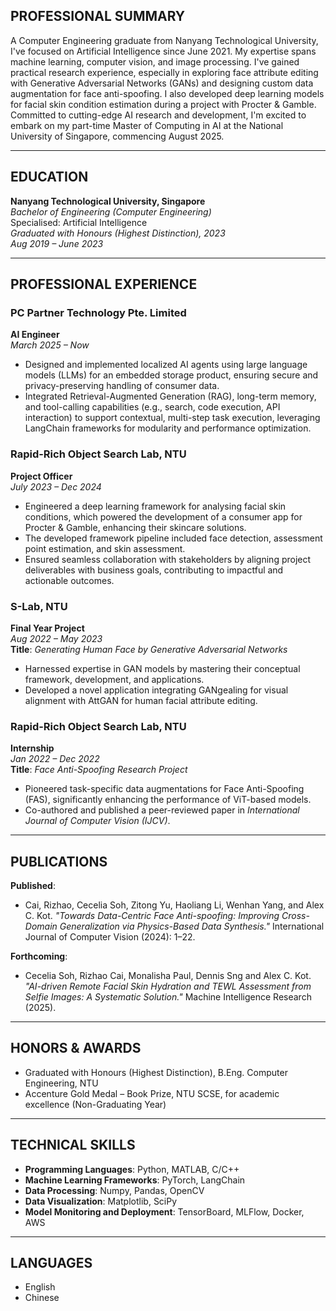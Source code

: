 ## PROFESSIONAL SUMMARY

A Computer Engineering graduate from Nanyang Technological University, I've focused on Artificial Intelligence since June 2021. My expertise spans machine learning, computer vision, and image processing. I've gained practical research experience, especially in exploring face attribute editing with Generative Adversarial Networks (GANs) and designing custom data augmentation for face anti-spoofing. I also developed deep learning models for facial skin condition estimation during a project with Procter & Gamble. Committed to cutting-edge AI research and development, I'm excited to embark on my part-time Master of Computing in AI at the National University of Singapore, commencing August 2025.

---

## EDUCATION

**Nanyang Technological University, Singapore**  
_Bachelor of Engineering (Computer Engineering)_  
Specialised: Artificial Intelligence  
_Graduated with Honours (Highest Distinction), 2023_  
_Aug 2019 – June 2023_

---

## PROFESSIONAL EXPERIENCE

### **PC Partner Technology Pte. Limited**  
**AI Engineer**  
_March 2025 – Now_  
- Designed and implemented localized AI agents using large language models (LLMs) for an embedded storage product, ensuring secure and privacy-preserving handling of consumer data.
- Integrated Retrieval-Augmented Generation (RAG), long-term memory, and tool-calling capabilities (e.g., search, code execution, API interaction) to support contextual, multi-step task execution, leveraging LangChain frameworks for modularity and performance optimization.

### **Rapid-Rich Object Search Lab, NTU**  
**Project Officer**  
_July 2023 – Dec 2024_  
- Engineered a deep learning framework for analysing facial skin conditions, which powered the development of a consumer app for Procter & Gamble, enhancing their skincare solutions.
- The developed framework pipeline included face detection, assessment point estimation, and skin assessment.
- Ensured seamless collaboration with stakeholders by aligning project deliverables with business goals, contributing to impactful and actionable outcomes.

### **S-Lab, NTU**  
**Final Year Project**  
_Aug 2022 – May 2023_  
**Title**: _Generating Human Face by Generative Adversarial Networks_  
- Harnessed expertise in GAN models by mastering their conceptual framework, development, and applications.
- Developed a novel application integrating GANgealing for visual alignment with AttGAN for human facial attribute editing.

### **Rapid-Rich Object Search Lab, NTU**  
**Internship**  
_Jan 2022 – Dec 2022_  
**Title**: _Face Anti-Spoofing Research Project_  
- Pioneered task-specific data augmentations for Face Anti-Spoofing (FAS), significantly enhancing the performance of ViT-based models.
- Co-authored and published a peer-reviewed paper in *International Journal of Computer Vision (IJCV)*.

---

## PUBLICATIONS

**Published**:  
- Cai, Rizhao, Cecelia Soh, Zitong Yu, Haoliang Li, Wenhan Yang, and Alex C. Kot. _"Towards Data-Centric Face Anti-spoofing: Improving Cross-Domain Generalization via Physics-Based Data Synthesis."_ International Journal of Computer Vision (2024): 1–22.

**Forthcoming**:  
- Cecelia Soh, Rizhao Cai, Monalisha Paul, Dennis Sng and Alex C. Kot. _"AI-driven Remote Facial Skin Hydration and TEWL Assessment from Selfie Images: A Systematic Solution."_ Machine Intelligence Research (2025).

---

## HONORS & AWARDS

- Graduated with Honours (Highest Distinction), B.Eng. Computer Engineering, NTU  
- Accenture Gold Medal – Book Prize, NTU SCSE, for academic excellence (Non-Graduating Year)

---

## TECHNICAL SKILLS

- **Programming Languages**: Python, MATLAB, C/C++  
- **Machine Learning Frameworks**: PyTorch, LangChain  
- **Data Processing**: Numpy, Pandas, OpenCV  
- **Data Visualization**: Matplotlib, SciPy  
- **Model Monitoring and Deployment**: TensorBoard, MLFlow, Docker, AWS

---

## LANGUAGES

- English  
- Chinese
